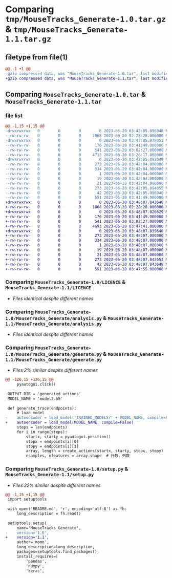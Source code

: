 # Comparing `tmp/MouseTracks_Generate-1.0.tar.gz` & `tmp/MouseTracks_Generate-1.1.tar.gz`

## filetype from file(1)

```diff
@@ -1 +1 @@
-gzip compressed data, was "MouseTracks_Generate-1.0.tar", last modified: Tue Jun 20 03:42:05 2023, max compression
+gzip compressed data, was "MouseTracks_Generate-1.1.tar", last modified: Tue Jun 20 03:48:07 2023, max compression
```

## Comparing `MouseTracks_Generate-1.0.tar` & `MouseTracks_Generate-1.1.tar`

### file list

```diff
@@ -1,15 +1,15 @@
-drwxrwxrwx   0        0        0        0 2023-06-20 03:42:05.096040 MouseTracks_Generate-1.0/
--rw-rw-rw-   0        0        0     1068 2023-06-20 02:28:28.000000 MouseTracks_Generate-1.0/LICENCE
-drwxrwxrwx   0        0        0        0 2023-06-20 03:42:05.078051 MouseTracks_Generate-1.0/MouseTracks_Generate/
--rw-rw-rw-   0        0        0      176 2023-06-20 03:41:49.000000 MouseTracks_Generate-1.0/MouseTracks_Generate/__init__.py
--rw-rw-rw-   0        0        0      541 2023-06-20 03:02:27.000000 MouseTracks_Generate-1.0/MouseTracks_Generate/analysis.py
--rw-rw-rw-   0        0        0     4713 2023-06-20 03:26:17.000000 MouseTracks_Generate-1.0/MouseTracks_Generate/generate.py
-drwxrwxrwx   0        0        0        0 2023-06-20 03:42:05.092049 MouseTracks_Generate-1.0/MouseTracks_Generate.egg-info/
--rw-rw-rw-   0        0        0      273 2023-06-20 03:42:04.000000 MouseTracks_Generate-1.0/MouseTracks_Generate.egg-info/PKG-INFO
--rw-rw-rw-   0        0        0      334 2023-06-20 03:42:04.000000 MouseTracks_Generate-1.0/MouseTracks_Generate.egg-info/SOURCES.txt
--rw-rw-rw-   0        0        0        1 2023-06-20 03:42:04.000000 MouseTracks_Generate-1.0/MouseTracks_Generate.egg-info/dependency_links.txt
--rw-rw-rw-   0        0        0       19 2023-06-20 03:42:04.000000 MouseTracks_Generate-1.0/MouseTracks_Generate.egg-info/requires.txt
--rw-rw-rw-   0        0        0       21 2023-06-20 03:42:04.000000 MouseTracks_Generate-1.0/MouseTracks_Generate.egg-info/top_level.txt
--rw-rw-rw-   0        0        0      273 2023-06-20 03:42:05.094055 MouseTracks_Generate-1.0/PKG-INFO
--rw-rw-rw-   0        0        0       42 2023-06-20 03:42:05.096040 MouseTracks_Generate-1.0/setup.cfg
--rw-rw-rw-   0        0        0      551 2023-06-20 03:41:49.000000 MouseTracks_Generate-1.0/setup.py
+drwxrwxrwx   0        0        0        0 2023-06-20 03:48:07.843648 MouseTracks_Generate-1.1/
+-rw-rw-rw-   0        0        0     1068 2023-06-20 02:28:28.000000 MouseTracks_Generate-1.1/LICENCE
+drwxrwxrwx   0        0        0        0 2023-06-20 03:48:07.826629 MouseTracks_Generate-1.1/MouseTracks_Generate/
+-rw-rw-rw-   0        0        0      176 2023-06-20 03:41:49.000000 MouseTracks_Generate-1.1/MouseTracks_Generate/__init__.py
+-rw-rw-rw-   0        0        0      541 2023-06-20 03:02:27.000000 MouseTracks_Generate-1.1/MouseTracks_Generate/analysis.py
+-rw-rw-rw-   0        0        0     4693 2023-06-20 03:47:41.000000 MouseTracks_Generate-1.1/MouseTracks_Generate/generate.py
+drwxrwxrwx   0        0        0        0 2023-06-20 03:48:07.839640 MouseTracks_Generate-1.1/MouseTracks_Generate.egg-info/
+-rw-rw-rw-   0        0        0      273 2023-06-20 03:48:07.000000 MouseTracks_Generate-1.1/MouseTracks_Generate.egg-info/PKG-INFO
+-rw-rw-rw-   0        0        0      334 2023-06-20 03:48:07.000000 MouseTracks_Generate-1.1/MouseTracks_Generate.egg-info/SOURCES.txt
+-rw-rw-rw-   0        0        0        1 2023-06-20 03:48:07.000000 MouseTracks_Generate-1.1/MouseTracks_Generate.egg-info/dependency_links.txt
+-rw-rw-rw-   0        0        0       19 2023-06-20 03:48:07.000000 MouseTracks_Generate-1.1/MouseTracks_Generate.egg-info/requires.txt
+-rw-rw-rw-   0        0        0       21 2023-06-20 03:48:07.000000 MouseTracks_Generate-1.1/MouseTracks_Generate.egg-info/top_level.txt
+-rw-rw-rw-   0        0        0      273 2023-06-20 03:48:07.842653 MouseTracks_Generate-1.1/PKG-INFO
+-rw-rw-rw-   0        0        0       42 2023-06-20 03:48:07.843648 MouseTracks_Generate-1.1/setup.cfg
+-rw-rw-rw-   0        0        0      551 2023-06-20 03:47:55.000000 MouseTracks_Generate-1.1/setup.py
```

### Comparing `MouseTracks_Generate-1.0/LICENCE` & `MouseTracks_Generate-1.1/LICENCE`

 * *Files identical despite different names*

### Comparing `MouseTracks_Generate-1.0/MouseTracks_Generate/analysis.py` & `MouseTracks_Generate-1.1/MouseTracks_Generate/analysis.py`

 * *Files identical despite different names*

### Comparing `MouseTracks_Generate-1.0/MouseTracks_Generate/generate.py` & `MouseTracks_Generate-1.1/MouseTracks_Generate/generate.py`

 * *Files 2% similar despite different names*

```diff
@@ -126,15 +126,15 @@
     pyautogui.click()
 
 OUTPUT_DIR = 'generated_actions'
 MODEL_NAME = 'model2.h5'
 
 def generate_trace(endpoints):
     # load model
-    autoencoder = load_model('TRAINED_MODELS/' + MODEL_NAME, compile=False)
+    autoencoder = load_model(MODEL_NAME, compile=False)
     steps = len(endpoints)
     for i in range(steps):
         startx, starty = pyautogui.position()
         stopx = endpoints[i][0]
         stopy = endpoints[i][1]
         array, length = create_actions(startx, starty, stopx, stopy)
         nsamples, nfeatures = array.shape  # 行数，列数
```

### Comparing `MouseTracks_Generate-1.0/setup.py` & `MouseTracks_Generate-1.1/setup.py`

 * *Files 22% similar despite different names*

```diff
@@ -1,15 +1,15 @@
 import setuptools
 
 with open('README.md', 'r', encoding='utf-8') as fh:
     long_description = fh.read()
 
 setuptools.setup(
     name='MouseTracks_Generate',
-    version='1.0',
+    version='1.1',
     author='momo',
     long_description=long_description,
     packages=setuptools.find_packages(),
     install_requires=[
         'pandas',
         'numpy',
         'keras',
```

